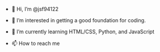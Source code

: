- 👋 Hi, I’m @jsf94122
- 👀 I’m interested in getting a good foundation for coding.
- 🌱 I’m currently learning HTML/CSS, Python, and JavaScript

- 📫 How to reach me

<!---
jsf94122/jsf94122 is a ✨ special ✨ repository because its `README.md` (this file) appears on your GitHub profile.
You can click the Preview link to take a look at your changes.
--->
